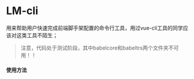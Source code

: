 # LM-cli
用来帮助用户快速完成前端脚手架配置的命令行工具，用过vue-cli工具的同学应该对这类工具不陌生；

> 注意，代码处于测试阶段，其中babelcore和babeltrs两个文件夹不可用！！

#### 使用方法

